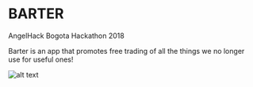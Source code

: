 # BARTER
AngelHack Bogota Hackathon 2018

Barter is an app that promotes free trading of all the things we no longer use for useful ones!

![alt text](https://scontent-atl3-1.cdninstagram.com/vp/32d672d512bcdc70089fc3554a2f47bb/5BF8797C/t51.2885-15/e35/37846321_662933417403756_7433582533805080576_n.jpg)
